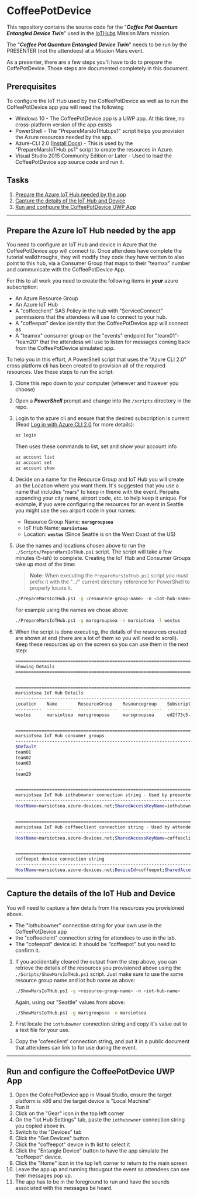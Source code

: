 # CoffeePotDevice

This repository contains the source code for the "***Coffee Pot Quantum Entangled Device Twin***" used in the <a target="_blank" href="https://github.com/Mission-Mars-Fourth-Horizon-Org/Mission-Briefings/tree/master/IoTHubs">IoTHubs</a> Mission Mars mission.

The "***Coffee Pot Quantum Entangled Device Twin***" needs to be run by the PRESENTER (not the attendees) at a Mission Mars event.  

As a presenter, there are a few steps you'll have to do to prepare the CoffePotDevice.  Those steps are documented completely in this document. 

## Prerequisites

To configure the IoT Hub used by the CoffeePotDevice as well as to run the CoffeePotDevice app you will need the following

- Windows 10 - The CoffeePotDevice app is a UWP app.  At this time, no cross-platform version of the app exists
- PowerShell - The "PrepareMarsIoTHub.ps1" script helps you provision the Azure resources needed by the app.
- Azure-CLI 2.0 (<a target="_blank" href="https://docs.microsoft.com/en-us/cli/azure/install-azure-cli">Install Docs</a>) - This is used by the "PrepareMarsIoTHub.ps1" script to create the resources in Azure.
- Visual Studio 2015 Community Edition or Later - Used to load the CoffeePotDevice app source code and run it. 

## Tasks

1. [Prepare the Azure IoT Hub needed by the app](#prep)
1. [Capture the details of the IoT Hub and Device](#details)
1. [Run and configure the CoffeePotDevice UWP App](#run)

---

<a name="prep"></a>

## Prepare the Azure IoT Hub needed by the app

You need to configure an IoT Hub and device in Azure that the CoffeePotDevice app will connect to.  Once attendees have complete the tutorial walkthroughs, they will modify they code they have written to also point to this hub, via a Consumer Group that maps to their "teamxx" number and communicate with the CoffeePotDevice App.

For this to all work you need to create the following items in ***your*** azure subscription:

- An Azure Resource Group
- An Azure IoT Hub
- A "coffeeclient" SAS Policy in the hub with "ServiceConnect" permissions that the attendees will use to connect to your hub. 
- A "coffeepot" device identity that the CoffeePotDevice app will connect as
- A "teamxx" consumer group on the "events" endpoint for "team01"-"team20" that the attendess will use to listen for messages coming back from the CoffeePotDevice simulated app. 

To help you in this effort, A PowerShell script that uses the "Azure CLI 2.0" cross platform cli has been created to provision all of the required resources. Use these steps to run the script:

1. Clone this repo down to your computer (wherever and however you choose)
1. Open a ***PowerShell*** prompt and change into the `/scripts` directory in the repo.
1. Login to the azure cli and ensure that the desired subscription is current (Read <a target="_blank" href="https://docs.microsoft.com/en-us/cli/azure/authenticate-azure-cli">Log in with Azure CLI 2.0</a> for more details):

    ```bash
    az login
    ```

    Then uses these commands to list, set and show your account info

    ```bash
    az account list
    az account set
    az account show
    ```

1. Decide on a name for the Resource Group and IoT Hub you will create an the Location where you want them. It's suggested that you use a name that includes "mars" to keep in theme with the event.  Perpahs appending your city name, airport code, etc. to help keep it unique. For example, if yuo were configuring the resources for an event in Seattle you might use  the `sea` airport code in your names:

    - Resource Group Name: **`marsgroupsea`**
    - IoT Hub Name: **`marsiotsea`**
    - Location: **`westus`** (Since Seattle is on the West Coast of the US)

1. Use the names and locations chosen above to run the `./Scripts/PepareMarsIoTHub.ps1` script.  The script will take a few minutes (5-ish) to complete. Creating the IoT Hub and Consumer Groups take up most of the time:

    > **Note**: When executing the `PrepareMarsIoTHub.ps1` script you must prefix it with the "**`./`**" current directory reference for PowerShell to properly locate it.

    ```bash
    ./PrepareMarsIoTHub.ps1 -g <resourece-group-name> -n <iot-hub-name> -l <location>
    ```

    For example using the names we chose above:

    ```bash
    ./PrepareMarsIoTHub.ps1 -g marsgroupsea -n marsiotsea -l westus
    ```

1. When the script is done executing, the details of the resources created are shown at end (there are a lot of them so you will need to scroll).  Keep these resources up on the screen so you can use them in the next step:

    ```bash
    ================================================================================
    Showing Details
    ================================================================================


    ================================================================================
    marsiotsea IoT Hub Details
    --------------------------------------------------------------------------------
    Location    Name        ResourceGroup    Resourcegroup    Subscriptionid
    ----------  ----------  ---------------  ---------------  ------------------------------------
    westus      marsiotsea  marsgroupsea     marsgroupsea     ed2f73c5-c021-4b86-9afb-aa7998d16085


    ================================================================================
    marsiotsea IoT Hub consumer groups
    --------------------------------------------------------------------------------
    $Default
    team01
    team02
    team03
    ...
    team20


    ================================================================================
    marsiotsea IoT Hub iothubowner connection string - Used by presenters
    --------------------------------------------------------------------------------
    HostName=marsiotsea.azure-devices.net;SharedAccessKeyName=iothubowner;SharedAccessKey=XFoYt5f3xI2ebGxRVpWCfua2++CH+1KIrP5RjRQp6ts=


    ================================================================================
    marsiotsea IoT Hub coffeeclient connection string - Used by attendees
    --------------------------------------------------------------------------------
    HostName=marsiotsea.azure-devices.net;SharedAccessKeyName=coffeeclient;SharedAccessKey=1EmQKhYMBdamoriZZM7JNcWSUoEngRlypAdX4Eghc7E=


    ================================================================================
    coffeepot device connection string
    --------------------------------------------------------------------------------
    HostName=marsiotsea.azure-devices.net;DeviceId=coffeepot;SharedAccessKey=wC4gm+mXqc0UA2eOhG+vLaYijX/zXL7w85gw003TmTk=
    ```

---

<a name="details"></a>

## Capture the details of the IoT Hub and Device

You will need to capture a few details from the resources you provisioned above.

- The "iothubowner" connection string for your own use in the CoffeePotDevice app
- the "coffeecleint" connection string for attendees to use in the lab.
- The "cofeepot" device id.  It should be "coffeepot" but you need to confirm it.

1. If you accidentally cleared the output from the step above, you can retrieve the details of the resources you provisioned above using the `./Scripts/ShowMarsIoTHub.ps1` script.  Just make sure to use the same resource group name and iot hub name as above:

    ```bash
    ./ShowMarsIoTHub.ps1 -g <resource-group-name> -n <iot-hub-name>
    ```

    Again, using our "Seattle" values from above:

    ```bash
    ./ShowMarsIoTHub.ps1 -g marsgroupsea -n marsiotsea
    ```

1. First locate the `iothubowner` connection string and copy it's value out to a text file for your use.

1. Copy the 'cofeeclient' connection string, and put it in a public document that attendees can link to for use during the event. 


---

<a name="run"></a>

## Run and configure the CoffeePotDevice UWP App

1. Open the CofeePotDevice app in Visual Studio, ensure the target platform is x86 and the target device is "Local Machine"
1. Run it
1. Click on the "Gear" icon in the top left corner
1. On the "Iot Hub Settings" tab, paste the `iothubowner` connection string you copied above in.
1. Switch to the "Devices" tab
1. Click the "Get Devices" button
1. Click the "coffeepot" device in th list to select it
1. Click the "Entangle Device" button to have the app simulate the "coffeepot" device.
1. Click the "Home" icon in the top left corner to return to the main screen
1. Leave the app up and running througout the event so attendees can see their messages pop up.
1. The app has to be in the foreground to run and have the sounds associated with the messages be heard.
